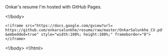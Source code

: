 <!DOCTYPE html>
<!html>
<!body>
<!h1>Onkar's resume</h1>
<!p>I'm hosted with GitHub Pages.</p>
<!/body>
  <!body style="width:100%; height:100%; margin:0;">
    <!iframe src="https://docs.google.com/gview?url= https://github.com/onkarsalunkhe/resume/raw/master/OnkarSalunkhe_CV.pdf &embedded=true" style="width:100%; height:100%;" frameborder="0"></iframe>
  <!/body>
<!/html>
